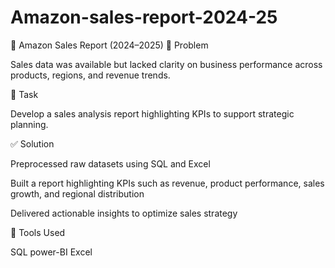 # Amazon-sales-report-2024-25
🛒 Amazon Sales Report (2024–2025)
📌 Problem

Sales data was available but lacked clarity on business performance across products, regions, and revenue trends.

🎯 Task

Develop a sales analysis report highlighting KPIs to support strategic planning.

✅ Solution

Preprocessed raw datasets using SQL and Excel

Built a report highlighting KPIs such as revenue, product performance, sales growth, and regional distribution

Delivered actionable insights to optimize sales strategy

🔧 Tools Used

SQL
power-BI
Excel
